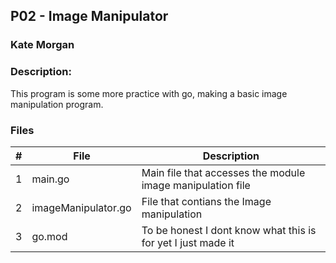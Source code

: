 ## P02 - Image Manipulator
### Kate Morgan
### Description:

This program is some more practice with go, making a basic image manipulation program.

### Files

|   #   | File            | Description                                        |
| :---: | --------------- | -------------------------------------------------- |
|   1   | main.go         | Main file that accesses the module image manipulation file     |
|   2   | imageManipulator.go | File that contians the Image manipulation      |
|   3   | go.mod          | To be honest I dont know what this is for yet I just made it |